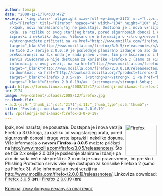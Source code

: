 ```yaml
---
author: tomaja
date: "2008-12-17T04:03:47Z"
excerpt: '<img class=" alignright size-full wp-image-2173" src="https://linuxo.org/wp-content/uploads/2008/12/firefox.jpg"
  alt="Firefox" title="Firefox" hspace="4" width="104" height="100" align="right"
  />Ipak, novi nara&scaron;taj ne posustaje. Dostupna je i nova verzija Firefoxa 3.0.5
  koja, za razliku od svog starijeg brata, pored sigurnosnih donosi i druge vrste
  ispravki i nekoliko dopuna. Vi&scaron;e informacija o <strong>novom Firefox-u 3.0.5
  </strong>možete pričitati na <a href="http://www.mozilla.com/firefox/3.0.5/releasenotes/"
  target="_blank">http://www.mozilla.com/firefox/3.0.5/releasenotes/</a>. &Scaron;to
  se tiče 2.x serije 2.0.0.19 je poslednje planirano izdanje pa ako do sada već niste
  pre&scaron;li na 3.x onda je sada pravo vreme, tim pre &scaron;to i Phishing Protection
  servis vi&scaron;e nije dostupan za korisnike Firefoxa 2 (samo za Firefox 3). VI&scaron;e
  informacija o ovoj verziji na <a href="http://www.mozilla.com/firefox/2.0.0.19/releasenotes/"
  target="_blank">http://www.mozilla.com/firefox/2.0.0.19/releasenotes/</a>. LInkovi
  za download: <a href="http://download.mozilla.org/?product=firefox-3.0.5&amp;os=linux&amp;lang=sr"
  target="_blank">Firefox 3.0.5</a>  (<strong>sr</strong>) i <a href="http://www.mozilla.com/products/download.html?product=firefox-2.0.0.19&amp;os=linux&amp;lang=en-US"
  target="_blank">Firefox 2.0.0.19</a>  (<strong>en</strong>) &nbsp; '
guid: https://forum.linuxo.org/2008/12/17/poslednji-mohikanac-firefox-2-0-0-19/
id: 2174
image: /wp-content/uploads/2008/12/firefox.jpg
tc-thumb-fld:
- a:2:{s:9:"_thumb_id";s:4:"2171";s:11:"_thumb_type";s:5:"thumb";}
title: 'Poslednji mohikanac: Firefox 2.0.0.19'
url: /poslednji-mohikanac-firefox-2-0-0-19/
---
```

<img class=" alignright size-full wp-image-2173" src="https://linuxo.org/wp-content/uploads/2008/12/firefox.jpg" alt="Firefox" title="Firefox" hspace="4" width="104" height="100" align="right" />Ipak, novi nara&scaron;taj ne posustaje. Dostupna je i nova verzija Firefoxa 3.0.5 koja, za razliku od svog starijeg brata, pored sigurnosnih donosi i druge vrste ispravki i nekoliko dopuna. Vi&scaron;e informacija o **novom Firefox-u 3.0.5** možete pričitati na <a href="http://www.mozilla.com/firefox/3.0.5/releasenotes/" target="_blank">http://www.mozilla.com/firefox/3.0.5/releasenotes/</a>. &Scaron;to se tiče 2.x serije 2.0.0.19 je poslednje planirano izdanje pa ako do sada već niste pre&scaron;li na 3.x onda je sada pravo vreme, tim pre &scaron;to i Phishing Protection servis vi&scaron;e nije dostupan za korisnike Firefoxa 2 (samo za Firefox 3). VI&scaron;e informacija o ovoj verziji na <a href="http://www.mozilla.com/firefox/2.0.0.19/releasenotes/" target="_blank">http://www.mozilla.com/firefox/2.0.0.19/releasenotes/</a>. LInkovi za download: <a href="http://download.mozilla.org/?product=firefox-3.0.5&os=linux&lang=sr" target="_blank">Firefox 3.0.5</a> (**sr**) i <a href="http://www.mozilla.com/products/download.html?product=firefox-2.0.0.19&os=linux&lang=en-US" target="_blank">Firefox 2.0.0.19</a> (**en**) &nbsp; <!--break-->

[Креирај тему форума везану за овај текст](https://linuxo.org/nova-tema-na-forumu/?se_pid=2174)
